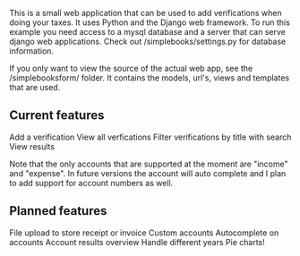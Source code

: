 This is a small web application that can be used to add verifications when doing your taxes. It uses Python and the Django web framework. To run this 
example you need access to a mysql database and a server that can serve django web applications. Check out /simplebooks/settings.py for database 
information.

If you only want to view the source of the actual web app, see the /simplebooksform/ folder. It contains the models, url's, views and templates that 
are used.

Current features
------------------
Add a verification
View all verfications
Filter verifications by title with search
View results

Note that the only accounts that are supported at the moment are "income" and "expense". In future versions the account will auto complete and I plan 
to add support for account numbers as well.

Planned features
-----------------
File upload to store receipt or invoice
Custom accounts
Autocomplete on accounts
Account results overview
Handle different years
Pie charts!
